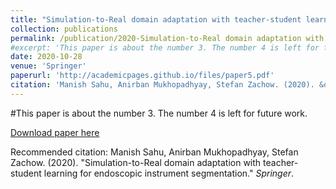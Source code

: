 ```yaml
---
title: "Simulation-to-Real domain adaptation with teacher-student learning for endoscopic instrument segmentation"
collection: publications
permalink: /publication/2020-Simulation-to-Real domain adaptation with teacher-student learning for endoscopic instrument segmentation-number-5
#excerpt: 'This paper is about the number 3. The number 4 is left for future work.'
date: 2020-10-28
venue: 'Springer'
paperurl: 'http://academicpages.github.io/files/paper5.pdf'
citation: 'Manish Sahu, Anirban Mukhopadhyay, Stefan Zachow. (2020). &quot;Simulation-to-Real domain adaptation with teacher-student learning for endoscopic instrument segmentation.&quot; <i>Springer</i>.'
---
```

#This paper is about the number 3. The number 4 is left for future work.

[Download paper here](http://academicpages.github.io/files/paper5.pdf)

Recommended citation: Manish Sahu, Anirban Mukhopadhyay, Stefan Zachow. (2020). "Simulation-to-Real domain adaptation with teacher-student learning for endoscopic instrument segmentation." <i>Springer</i>.
